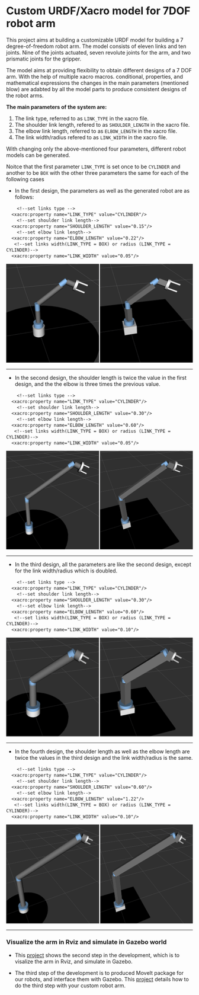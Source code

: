 # Custom URDF/Xacro model for 7DOF robot arm
This project aims at building a customizable URDF model for building a 7 degree-of-freedom robot arm. The model consists of eleven links and ten joints. Nine of the joints actuated, seven revolute joints for the arm, and two prismatic joints for the gripper. 

The model aims at providing flexibility to obtain different designs of a 7 DOF arm. With the help of multiple xacro macros. conditional, properties, and mathematical expressions the changes in the main parameters (mentioned blow) are adabted by all the model parts to produce consistent designs of the robot arms.

**The main parameters of the system are:**
 1. The link type, referred to as `LINK_TYPE` in the xacro file.
 2. The shoulder link length, refered to as `SHOULDER_LENGTH` in the xacro file.
 3. The elbow link length, referred to as `ELBOW_LENGTH` in the xacro file.
 4. The link width/radius refered to as `LINK_WIDTH` in the xacro file.
 

With changing only the above-mentioned four parameters, different robot models can be generated.

Noitce that the first parameter `LINK_TYPE` is set once to be `CYLINDER` and another to be `BOX` with the other three parameters the same for each of the following cases

* In the first design, the parameters as well as the generated robot are as follows:
```
    <!--set links type -->
  <xacro:property name="LINK_TYPE" value="CYLINDER"/>
    <!--set shoulder link length-->
  <xacro:property name="SHOULDER_LENGTH" value="0.15"/>
    <!--set elbow link length-->
  <xacro:property name="ELBOW_LENGTH" value="0.22"/>
   <!--set links width(LINK_TYPE = BOX) or radius (LINK_TYPE = CYLINDER)-->
  <xacro:property name="LINK_WIDTH" value="0.05"/> 
```

![](./project_img/two_robots.png)

___

* In the second design, the shoulder length is twice the value in the first design, and the the elbow is three times the previous value.
```
    <!--set links type -->
  <xacro:property name="LINK_TYPE" value="CYLINDER"/>
    <!--set shoulder link length-->
  <xacro:property name="SHOULDER_LENGTH" value="0.30"/>
    <!--set elbow link length-->
  <xacro:property name="ELBOW_LENGTH" value="0.60"/>
   <!--set links width(LINK_TYPE = BOX) or radius (LINK_TYPE = CYLINDER)-->
  <xacro:property name="LINK_WIDTH" value="0.05"/> 
```

![](./project_img/two_robots_med.png)

___

* In the third design, all the parameters are like the second design, except for the link width/radius which is doubled.

```
    <!--set links type -->
  <xacro:property name="LINK_TYPE" value="CYLINDER"/>
    <!--set shoulder link length-->
  <xacro:property name="SHOULDER_LENGTH" value="0.30"/>
    <!--set elbow link length-->
  <xacro:property name="ELBOW_LENGTH" value="0.60"/>
   <!--set links width(LINK_TYPE = BOX) or radius (LINK_TYPE = CYLINDER)-->
  <xacro:property name="LINK_WIDTH" value="0.10"/> 
```

![](./project_img/two_robots_med2.png)

___


* In the fourth design, the shoulder length as well as the elbow length are twice the values in the third design and the link width/radius is the same.

```
    <!--set links type -->
  <xacro:property name="LINK_TYPE" value="CYLINDER"/>
    <!--set shoulder link length-->
  <xacro:property name="SHOULDER_LENGTH" value="0.60"/>
    <!--set elbow link length-->
  <xacro:property name="ELBOW_LENGTH" value="1.22"/>
   <!--set links width(LINK_TYPE = BOX) or radius (LINK_TYPE = CYLINDER)-->
  <xacro:property name="LINK_WIDTH" value="0.10"/> 
```

![](./project_img/two_robots_large.png)

___

### Visualize the arm in Rviz and simulate in Gazebo world
* This [project](https://github.com/Robotawi/rrr-arm) shows the second step in the development, which is to visalize the arm in Rviz, and simulate in Gazebo.

* The third step of the development is to produced MoveIt package for our robots, and interface them with Gazebo. This [project](https://github.com/Robotawi/rrr_arm_config) details how to do the third step with your custom robot arm. 

